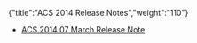 {"title":"ACS 2014 Release Notes","weight":"110"}

* [ACS 2014 07 March Release Note](/docs/appc/Mobile_Backend_Services/Mobile_Backend_Services_Release_Notes/ACS_2014_Release_Notes/ACS_2014_07_March_Release_Note/)
